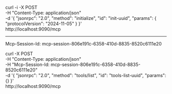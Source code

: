 curl -i -X POST \
  -H "Content-Type: application/json" \
  -d '{
    "jsonrpc": "2.0",
    "method": "initialize",
    "id": "init-uuid",
    "params": {
      "protocolVersion": "2024-11-05"
    }
  }' \
  http://localhost:9090/mcp

---
Mcp-Session-Id: mcp-session-806e191c-6358-410d-8835-8520c6111e20

curl -X POST \
  -H "Content-Type: application/json" \
  -H "Mcp-Session-Id: mcp-session-806e191c-6358-410d-8835-8520c6111e20" \
  -d '{
    "jsonrpc": "2.0",
    "method": "tools/list",
    "id": "tools-list-uuid",
    "params": {}
  }' \
  http://localhost:9090/mcp